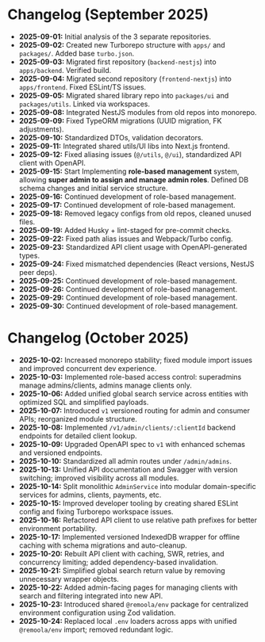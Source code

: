 # Changelog (September 2025)

-   **2025-09-01:** Initial analysis of the 3 separate repositories.
-   **2025-09-02:** Created new Turborepo structure with `apps/` and `packages/`. Added base `turbo.json`.
-   **2025-09-03:** Migrated first repository (`backend-nestjs`) into `apps/backend`. Verified build.
-   **2025-09-04:** Migrated second repository (`frontend-nextjs`) into `apps/frontend`. Fixed ESLint/TS issues.
-   **2025-09-05:** Migrated shared library repo into `packages/ui` and `packages/utils`. Linked via workspaces.
-   **2025-09-08:** Integrated NestJS modules from old repos into monorepo.
-   **2025-09-09:** Fixed TypeORM migrations (UUID migration, FK adjustments).
-   **2025-09-10:** Standardized DTOs, validation decorators.
-   **2025-09-11:** Integrated shared utils/UI libs into Next.js frontend.
-   **2025-09-12:** Fixed aliasing issues (`@/utils`, `@/ui`), standardized API client with OpenAPI.
-   **2025-09-15:** Start Implementing **role-based management**
    system, allowing **super admin to assign and manage admin roles**.
    Defined DB schema changes and initial service structure.
-   **2025-09-16:** Continued development of role-based management.
-   **2025-09-17:** Continued development of role-based management.
-   **2025-09-18:** Removed legacy configs from old repos, cleaned unused files.
-   **2025-09-19:** Added Husky + lint-staged for pre-commit checks.
-   **2025-09-22:** Fixed path alias issues and Webpack/Turbo config.
-   **2025-09-23:** Standardized API client usage with OpenAPI-generated types.
-   **2025-09-24:** Fixed mismatched dependencies (React versions, NestJS peer deps).
-   **2025-09-25:** Continued development of role-based management.
-   **2025-09-26:** Continued development of role-based management.
-   **2025-09-29:** Continued development of role-based management.
-   **2025-09-30:** Continued development of role-based management.

# Changelog (October 2025)

-   **2025-10-02:** Increased monorepo stability; fixed module import issues and improved concurrent dev experience.
-   **2025-10-03:** Implemented role-based access control: superadmins manage admins/clients, admins manage clients only.
-   **2025-10-06:** Added unified global search service across entities with optimized SQL and simplified payloads.
-   **2025-10-07:** Introduced `v1` versioned routing for admin and consumer APIs; reorganized module structure.
-   **2025-10-08:** Implemented `/v1/admin/clients/:clientId` backend endpoints for detailed client lookup.
-   **2025-10-09:** Upgraded OpenAPI spec to `v1` with enhanced schemas and versioned endpoints.
-   **2025-10-10:** Standardized all admin routes under `/admin/admins`.
-   **2025-10-13:** Unified API documentation and Swagger with version switching; improved visibility across all modules.
-   **2025-10-14:** Split monolithic `AdminService` into modular domain-specific services for admins, clients, payments, etc.
-   **2025-10-15:** Improved developer tooling by creating shared ESLint config and fixing Turborepo workspace issues.
-   **2025-10-16:** Refactored API client to use relative path prefixes for better environment portability.
-   **2025-10-17:** Implemented versioned IndexedDB wrapper for offline caching with schema migrations and auto-cleanup.
-   **2025-10-20:** Rebuilt API client with caching, SWR, retries, and concurrency limiting; added dependency-based invalidation.
-   **2025-10-21:** Simplified global search return value by removing unnecessary wrapper objects.
-   **2025-10-22:** Added admin-facing pages for managing clients with search and filtering integrated into new API.
-   **2025-10-23:** Introduced shared `@remoola/env` package for centralized environment configuration using Zod validation.
-   **2025-10-24:** Replaced local `.env` loaders across apps with unified `@remoola/env` import; removed redundant logic.
